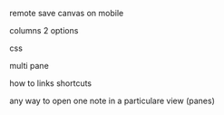 remote save
canvas on mobile

columns
2 options

css

multi pane

how to links
shortcuts

any way to open one note in a particulare view (panes)